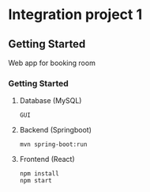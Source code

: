 # Integration project 1
## Getting Started
Web app for booking room
### Getting Started
1. Database (MySQL)
      ```
      GUI
      ```
2. Backend (Springboot)
      ```
      mvn spring-boot:run
      ```      
3. Frontend (React)
      ```
      npm install
      npm start
      ```
